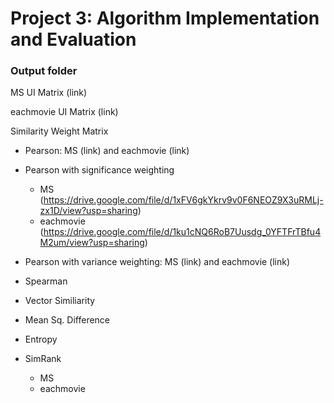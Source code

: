 # Project 3: Algorithm Implementation and Evaluation
### Output folder

MS UI Matrix (link)

eachmovie UI Matrix (link)

Similarity Weight Matrix

- Pearson: MS (link) and eachmovie (link)

- Pearson with significance weighting

    + MS (https://drive.google.com/file/d/1xFV6gkYkrv9v0F6NEOZ9X3uRMLj-zx1D/view?usp=sharing)
    + eachmovie (https://drive.google.com/file/d/1ku1cNQ6RoB7Uusdg_0YFTFrTBfu4M2um/view?usp=sharing)

- Pearson with variance weighting: MS (link) and eachmovie (link) 

- Spearman

- Vector Similiarity

- Mean Sq. Difference

- Entropy

- SimRank

    + MS
    + eachmovie

